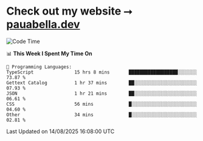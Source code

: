 # Check out my website ⭢ [pauabella.dev](https://pauabella.dev)

<!--START_SECTION:waka-->
![Code Time](http://img.shields.io/badge/Code%20Time-4%2C707%20hrs%209%20mins-blue)

📊 **This Week I Spent My Time On** 

```text
💬 Programming Languages: 
TypeScript               15 hrs 8 mins       ██████████████████░░░░░░░   73.87 % 
Gettext Catalog          1 hr 37 mins        ██░░░░░░░░░░░░░░░░░░░░░░░   07.93 % 
JSON                     1 hr 21 mins        ██░░░░░░░░░░░░░░░░░░░░░░░   06.61 % 
CSS                      56 mins             █░░░░░░░░░░░░░░░░░░░░░░░░   04.60 % 
Other                    34 mins             █░░░░░░░░░░░░░░░░░░░░░░░░   02.81 % 
```


 Last Updated on 14/08/2025 16:08:00 UTC
<!--END_SECTION:waka-->
